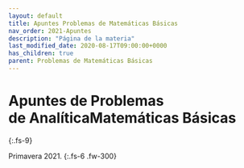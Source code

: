 ```yaml
---
layout: default
title: Apuntes Problemas de Matemáticas Básicas
nav_order: 2021-Apuntes
description: "Página de la materia"
last_modified_date: 2020-08-17T09:00:00+0000
has_children: true
parent: Problemas de Matemáticas Básicas
---
```


# Apuntes de Problemas de&nbsp;<span class="deg-sitio deg-sitio-texto">AnalíticaMatemáticas Básicas</span>
{:.fs-9}

Primavera 2021.
{:.fs-6 .fw-300}
